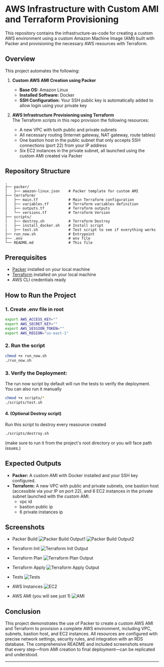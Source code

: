 
# AWS Infrastructure with Custom AMI and Terraform Provisioning

This repository contains the infrastructure-as-code for creating a custom AWS environment using a custom Amazon Machine Image (AMI) built with Packer and provisioning the necessary AWS resources with Terraform.

## Overview

This project automates the following:

1. **Custom AWS AMI Creation using Packer**  
   - **Base OS:** Amazon Linux  
   - **Installed Software:** Docker  
   - **SSH Configuration:** Your SSH public key is automatically added to allow login using your private key

2. **AWS Infrastructure Provisioning using Terraform**  
   The Terraform scripts in this repo provision the following resources:
   - A new VPC with both public and private subnets
   - All necessary routing (Internet gateway, NAT gateway, route tables)
   - One bastion host in the public subnet that only accepts SSH connections (port 22) from your IP address
   - Six EC2 instances in the private subnet, all launched using the custom AMI created via Packer

## Repository Structure

```
.
├── packer/                  
│   ├── amazon-linux.json    # Packer template for custom AMI
├── terraform/
│   ├── main.tf              # Main Terraform configuration
│   ├── variables.tf         # Terraform variables definition
│   ├── outputs.tf           # Terraform outputs
|   └── versions.tf          # Terraform Version
├── scripts/
|   ├── destroy.sh           # Terraform Destroy
|   ├── install_docker.sh    # Install script 
|   ├── test.sh              # Test script to see if everything works
├── run_now.sh               # Entrypoint
├── .env                     # env file
└── README.md                # This file
```

## Prerequisites

- [Packer](https://www.packer.io/) installed on your local machine
- [Terraform](https://www.terraform.io/) installed on your local machine
- AWS CLI credentials ready

## How to Run the Project

### 1. Create .env file in root

```sh
export AWS_ACCESS_KEY=""
export AWS_SECRET_KEY=""
export AWS_SESSION_TOKEN=""
export AWS_REGION="us-east-1"
```

### 2. Run the script
```sh
chmod +x run_now.sh
./run_now.sh
```

### 3. Verify the Deployment:
The run now script by default will run the tests to verify the deployment. You can also run it manually
```sh
chmod +x scripts/*
./scripts/test.sh
```

#### 4. (Optional Destroy script)
Run this script to destroy every reasource created
```sh
./scripts/destroy.sh
```
(make sure to run it from the project's root directory or you will face path issues.)

## Expected Outputs

- **Packer:** A custom AMI with Docker installed and your SSH key configured.
- **Terraform:** A new VPC with public and private subnets, one bastion host (accessible via your IP on port 22), and 6 EC2 instances in the private subnet launched with the custom AMI.
   - vpc id
   - bastion public ip
   - 6 private instances ip

## Screenshots

- Packer Build
![Packer Build Output1](screenshots/packer-build1.png)
![Packer Build Output2](screenshots/packer-build2.png)

- Terraform Init
![Terraform Init Output](screenshots/terraform_init.png)

- Terraform Plan
![Terraform Plan Output](screenshots/terraform_plan.png)

- Terraform Apply
![Terraform Apply Output](screenshots/terraform_apply.png)

- Tests
![Tests](screenshots/test.png)

- AWS Instances
![EC2](screenshots/ec2.png)

- AWS AMI (you will see just 1)
![AMI](screenshots/ami.png)

## Conclusion

This project demonstrates the use of Packer to create a custom AWS AMI and Terraform to provision a complete AWS environment, including VPC, subnets, bastion host, and EC2 instances. All resources are configured with precise network settings, security rules, and integration with an RDS database. The comprehensive README and included screenshots ensure that every step—from AMI creation to final deployment—can be replicated and understood.

---

